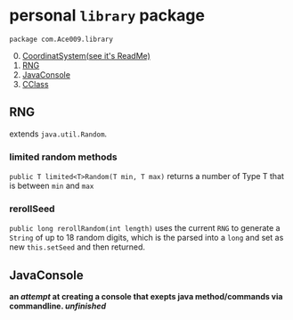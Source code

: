 # personal `library` package
`package com.Ace009.library`

0. [CoordinatSystem(see it's ReadMe)](https://github.com/Zapdos333/Java-Playground/tree/main/com/Ace009/library/CoordinateSystem)
1. [RNG](https://github.com/Zapdos333/Java-Playground/tree/main/com/Ace009/library#rng)
2. [JavaConsole](https://github.com/Zapdos333/Java-Playground/tree/main/com/Ace009/library#javaconsole)
3. [CClass](https://github.com/Zapdos333/Java-Playground/tree/main/com/Ace009/library/CClass)

## RNG

extends `java.util.Random`.

### limited random methods

`public T limited<T>Random(T min, T max)` returns a number of Type T that is between `min` and `max`


### rerollSeed

`public long rerollRandom(int length)` uses the current `RNG` to generate a `String` of up to 18 random digits, which is the parsed into a `long` and set as new `this.setSeed` and then returned.


## JavaConsole

**an _attempt_ at creating a console that exepts java method/commands via commandline. _unfinished_**

